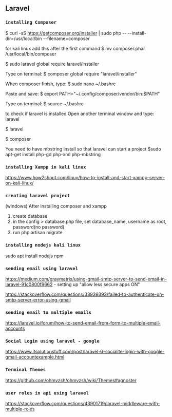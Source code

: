 ## Laravel
### `installing Composer`
$ curl -sS https://getcomposer.org/installer | sudo php -- --install-dir=/usr/local/bin --filename=composer

for kali linux  add this after the first command
$ mv composer.phar /usr/local/bin/composer

$ sudo laravel global require laravel/installer

Type on terminal:
 $ composer global require "laravel/installer"
 
When composer finish, type:
$ sudo nano ~/.bashrc

Paste and save:
$ export PATH="~/.config/composer/vendor/bin:$PATH"

Type on terminal:
$ source ~/.bashrc


to check if laravel is installed
Open another terminal window and type: laravel

$ laravel

$ composer

You need to have mbstring install so that laravel can start a project
$sudo apt-get install php-gd php-xml php-mbstring

### `installing Xampp in kali linux`
https://www.how2shout.com/linux/how-to-install-and-start-xampp-server-on-kali-linux/

### `creating laravel project`
(windows)
After installing composer and xampp
1. create database
2. in the config > database.php file, set database_name, username as root, password(no password)
3. run php artisan migrate

### `installing nodejs kali linux`
sudo apt install nodejs npm


### `sending email using laravel`

https://medium.com/graymatrix/using-gmail-smtp-server-to-send-email-in-laravel-91c0800f9662 - setting up "allow less secure apps ON"

https://stackoverflow.com/questions/33939393/failed-to-authenticate-on-smtp-server-error-using-gmail

### `sending email to multiple emails`
https://laravel.io/forum/how-to-send-email-from-form-to-multiple-email-accounts

### `Social Login using laravel - google`
https://www.itsolutionstuff.com/post/laravel-6-socialite-login-with-google-gmail-accountexample.html


### `Terminal Themes`
https://github.com/ohmyzsh/ohmyzsh/wiki/Themes#agnoster

### `user roles in api using laravel`

https://stackoverflow.com/questions/43901719/laravel-middleware-with-multiple-roles
